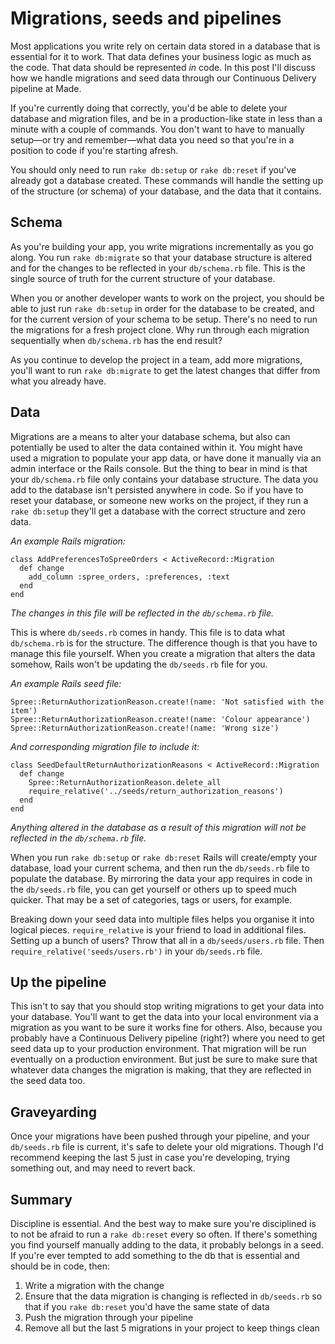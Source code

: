 # Migrations, seeds and pipelines

Most applications you write rely on certain data stored in a database that is essential for it to work. That data defines your business logic as much as the code. That data should be represented _in_ code. In this post I'll discuss how we handle migrations and seed data through our Continuous Delivery pipeline at Made.

If you're currently doing that correctly, you'd be able to delete your database and migration files, and be in a production-like state in less than a minute with a couple of commands. You don't want to have to manually setup—or try and remember—what data you need so that you're in a position to code if you're starting afresh.

You should only need to run `rake db:setup` or `rake db:reset` if you've already got a database created. These commands will handle the setting up of the structure (or schema) of your database, and the data that it contains.

## Schema

As you're building your app, you write migrations incrementally as you go along. You run `rake db:migrate` so that your database structure is altered and for the changes to be reflected in your `db/schema.rb` file. This is the single source of truth for the current structure of your database.

When you or another developer wants to work on the project, you should be able to just run `rake db:setup` in order for the database to be created, and for the current version of your schema to be setup. There's no need to run the migrations for a fresh project clone. Why run through each migration sequentially when `db/schema.rb` has the end result?

As you continue to develop the project in a team, add more migrations, you'll want to run `rake db:migrate` to get the latest changes that differ from what you already have.

## Data

Migrations are a means to alter your database schema, but also can potentially be used to alter the data contained within it. You might have used a migration to populate your app data, or have done it manually via an admin interface or the Rails console. But the thing to bear in mind is that your `db/schema.rb` file only contains your database structure. The data you add to the database isn't persisted anywhere in code. So if you have to reset your database, or someone new works on the project, if they run a `rake db:setup` they'll get a database with the correct structure and zero data.

_An example Rails migration:_

```
class AddPreferencesToSpreeOrders < ActiveRecord::Migration
  def change
    add_column :spree_orders, :preferences, :text
  end
end
```

_The changes in this file will be reflected in the `db/schema.rb` file._

This is where `db/seeds.rb` comes in handy. This file is to data what `db/schema.rb` is for the structure. The difference though is that you have to manage this file yourself. When you create a migration that alters the data somehow, Rails won't be updating the `db/seeds.rb` file for you.

_An example Rails seed file:_

```
Spree::ReturnAuthorizationReason.create!(name: 'Not satisfied with the item')
Spree::ReturnAuthorizationReason.create!(name: 'Colour appearance')
Spree::ReturnAuthorizationReason.create!(name: 'Wrong size')
```

_And corresponding migration file to include it:_

```
class SeedDefaultReturnAuthorizationReasons < ActiveRecord::Migration
  def change
    Spree::ReturnAuthorizationReason.delete_all
    require_relative('../seeds/return_authorization_reasons')
  end
end
```

_Anything altered in the database as a result of this migration will not be reflected in the `db/schema.rb` file._

When you run `rake db:setup` or `rake db:reset` Rails will create/empty your database, load your current schema, and then run the `db/seeds.rb` file to populate  the database. By mirroring the data your app requires in code in the `db/seeds.rb` file, you can get yourself or others up to speed much quicker. That may be a set of categories, tags or users, for example.

Breaking down your seed data into multiple files helps you organise it into logical pieces. `require_relative` is your friend to load in additional files. Setting up a bunch of users? Throw that all in a `db/seeds/users.rb` file. Then `require_relative('seeds/users.rb')` in your `db/seeds.rb` file.

## Up the pipeline

This isn't to say that you should stop writing migrations to get your data into your database. You'll want to get the data into your local environment via a migration as you want to be sure it works fine for others. Also, because you probably have a Continuous Delivery pipeline (right?) where you need to get seed data up to your production environment. That migration will be run eventually on a production environment. But just be sure to make sure that whatever data changes the migration is making, that they are reflected in the seed data too.

## Graveyarding

Once your migrations have been pushed through your pipeline, and your `db/seeds.rb` file is current, it's safe to delete your old migrations. Though I'd recommend keeping the last 5 just in case you're developing, trying something out, and may need to revert back.

## Summary

Discipline is essential. And the best way to make sure you're disciplined is to not be afraid to run a `rake db:reset` every so often. If there's something you find yourself manually adding to the data, it probably belongs in a seed. If you're ever tempted to add something to the db that is essential and should be in code, then:

 1. Write a migration with the change
 2. Ensure that the data migration is changing is reflected in `db/seeds.rb` so that if you `rake db:reset` you'd have the same state of data
 3. Push the migration through your pipeline
 4. Remove all but the last 5 migrations in your project to keep things clean

